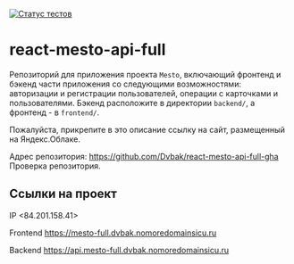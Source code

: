 [![Статус тестов](../../actions/workflows/tests.yml/badge.svg)](../../actions/workflows/tests.yml)

# react-mesto-api-full
Репозиторий для приложения проекта `Mesto`, включающий фронтенд и бэкенд части приложения со следующими возможностями: авторизации и регистрации пользователей, операции с карточками и пользователями. Бэкенд расположите в директории `backend/`, а фронтенд - в `frontend/`.

Пожалуйста, прикрепите в это описание ссылку на сайт, размещенный на Яндекс.Облаке.

Адрес репозитория: https://github.com/Dvbak/react-mesto-api-full-gha
Проверка репозитория.

## Ссылки на проект

IP <84.201.158.41>

Frontend https://mesto-full.dvbak.nomoredomainsicu.ru

Backend https://api.mesto-full.dvbak.nomoredomainsicu.ru
